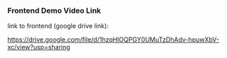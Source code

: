### Frontend Demo Video Link
link to frontend (google drive link):

https://drive.google.com/file/d/1hzqHlOQPGY0UMuTzDhAdv-hpuwXbV-xc/view?usp=sharing
